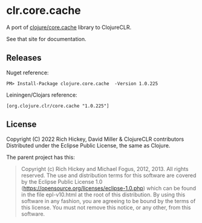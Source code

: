 # clr.core.cache

A port of [clojure/core.cache](https://github.com/clojure/core.cache) library to ClojureCLR.

See that site for documentation.

## Releases

Nuget reference:

```
PM> Install-Package clojure.core.cache  -Version 1.0.225
```

Leiningen/Clojars reference:

```
[org.clojure.clr/core.cache "1.0.225"]
```

## License


Copyright (C) 2022 Rich Hickey, David Miller & ClojureCLR contributors
Distributed under the Eclipse Public License, the same as Clojure.


The parent project has this:


>Copyright (c) Rich Hickey and Michael Fogus, 2012, 2013. All rights reserved. The use and distribution terms for this software are covered by the Eclipse Public License 1.0 (https://opensource.org/licenses/eclipse-1.0.php) which can be found in the file epl-v10.html at the root of this distribution. By using this software in any fashion, you are agreeing to be bound by
>  the terms of this license. You must not remove this notice, or any other, from this software.